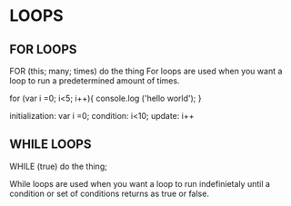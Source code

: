 # LOOPS
## FOR LOOPS

FOR (this; many; times)
  do the thing
For loops are used when you want a loop to run a predetermined amount of times.

for (var i =0; i<5; i++){
  console.log ('hello world');
  }
  
initialization: var i =0;
condition: i<10;
update: i++

## WHILE LOOPS

WHILE (true)
do the thing;

While loops are used when you want a loop to run indefinietaly until a condition or set of conditions returns as true or false.

